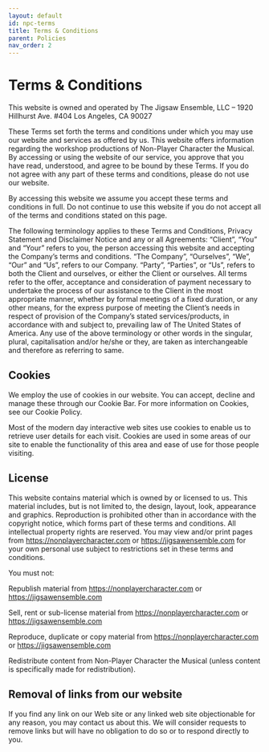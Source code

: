 ```yaml
---
layout: default
id: npc-terms
title: Terms & Conditions
parent: Policies
nav_order: 2
---
```


#  Terms & Conditions

This website is owned and operated by The Jigsaw Ensemble, LLC – 1920 Hillhurst Ave. #404 Los Angeles, CA 90027

 
These Terms set forth the terms and conditions under which you may use our website and services as offered by us. This website offers information regarding the workshop productions of Non-Player Character the Musical. By accessing or using the website of our service, you approve that you have read, understood, and agree to be bound by these Terms. If you do not agree with any part of these terms and conditions, please do not use our website.


By accessing this website we assume you accept these terms and conditions in full. Do not continue to use this website if you do not accept all of the terms and conditions stated on this page.


The following terminology applies to these Terms and Conditions, Privacy Statement and Disclaimer Notice and any or all Agreements: “Client”, “You” and “Your” refers to you, the person accessing this website and accepting the Company’s terms and conditions. “The Company”, “Ourselves”, “We”, “Our” and “Us”, refers to our Company. “Party”, “Parties”, or “Us”, refers to both the Client and ourselves, or either the Client or ourselves. All terms refer to the offer, acceptance and consideration of payment necessary to undertake the process of our assistance to the Client in the most appropriate manner, whether by formal meetings of a fixed duration, or any other means, for the express purpose of meeting the Client’s needs in respect of provision of the Company’s stated services/products, in accordance with and subject to, prevailing law of The United States of America. Any use of the above terminology or other words in the singular, plural, capitalisation and/or he/she or they, are taken as interchangeable and therefore as referring to same.


## Cookies

We employ the use of cookies in our website. You can accept, decline and manage these through our Cookie Bar. For more information on Cookies, see our Cookie Policy.

Most of the modern day interactive web sites use cookies to enable us to retrieve user details for each visit. Cookies are used in some areas of our site to enable the functionality of this area and ease of use for those people visiting.

 

## License

This website contains material which is owned by or licensed to us. This material includes, but is not limited to, the design, layout, look, appearance and graphics. Reproduction is prohibited other than in accordance with the copyright notice, which forms part of these terms and conditions.  All intellectual property rights are reserved. You may view and/or print pages from https://nonplayercharacter.com or https://jigsawensemble.com for your own personal use subject to restrictions set in these terms and conditions.

You must not:

Republish material from https://nonplayercharacter.com or https://jigsawensemble.com 

Sell, rent or sub-license material from https://nonplayercharacter.com or https://jigsawensemble.com

Reproduce, duplicate or copy material from https://nonplayercharacter.com or https://jigsawensemble.com

Redistribute content from Non-Player Character the Musical (unless content is specifically made for redistribution).



## Removal of links from our website

If you find any link on our Web site or any linked web site objectionable for any reason, you may contact us about this. We will consider requests to remove links but will have no obligation to do so or to respond directly to you.
